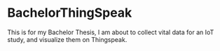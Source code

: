 # BachelorThingSpeak
This is for my Bachelor Thesis, I am about to collect vital data for an IoT study, and visualize them on Thingspeak. 

